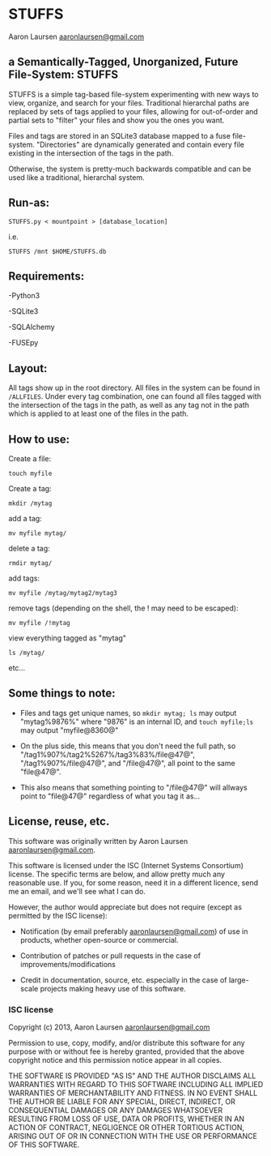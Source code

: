 STUFFS
======
Aaron Laursen <aaronlaursen@gmail.com>

a Semantically-Tagged, Unorganized, Future File-System: STUFFS
---------------------------------------------------------------

STUFFS is a simple tag-based file-system experimenting with new ways to view,
organize, and search for your files. Traditional hierarchal paths are replaced
by sets of tags applied to your files, allowing for out-of-order and partial
sets to "filter" your files and show you the ones you want.

Files and tags are stored in an SQLite3 database mapped to a fuse file-system. 
"Directories" are dynamically generated and contain every file existing in the
intersection of the tags in the path.

Otherwise, the system is pretty-much backwards compatible and can be used like
a traditional, hierarchal system. 

Run-as:
-------

    STUFFS.py < mountpoint > [database_location]

i.e.

    STUFFS /mnt $HOME/STUFFS.db

Requirements:
-------------

-Python3

-SQLite3

-SQLAlchemy

-FUSEpy

Layout:
-------

All tags show up in the root directory. All files in the system can be found in `/ALLFILES`.
Under every tag combination, one can found all files tagged with the
intersection of the tags in the path, as well as any tag not in the path which
is applied to at least one of the files in the path.

How to use:
-----------

Create a file:

    touch myfile

Create a tag:

    mkdir /mytag

add a tag:

    mv myfile mytag/

delete a tag:

    rmdir mytag/

add tags:

    mv myfile /mytag/mytag2/mytag3

remove tags (depending on the shell, the ! may need to be escaped):

    mv myfile /!mytag

view everything tagged as "mytag"

    ls /mytag/

etc...

Some things to note:
--------------------

- Files and tags get unique names, so `mkdir mytag; ls` may output "mytag%9876%" 
where "9876" is an internal ID, and `touch myfile;ls` may output "myfile@8360@"

 - On the plus side, this means that you don't need the full path, so 
"/tag1%907%/tag2%5267%/tag3%83%/file@47@", "/tag1%907%/file@47@", and 
"/file@47@", all point to the same "file@47@".

 - This also means that something pointing to "/file@47@" will allways point to 
"file@47@" regardless of what you tag it as...


License, reuse, etc.
--------------------

This software was originally written by Aaron Laursen <aaronlaursen@gmail.com>.

This software is licensed under the ISC (Internet Systems Consortium) license.
The specific terms are below, and allow pretty much any reasonable use. If you, 
for some reason, need it in a different licence, send me an email, and we'll see
what I can do. 

However, the author would appreciate but does not require (except as permitted
by the ISC license):

- Notification (by email preferably <aaronlaursen@gmail.com>) of use in
products, whether open-source or commercial. 

- Contribution of patches or pull requests in the case of
  improvements/modifications

- Credit in documentation, source, etc. especially in the case of large-scale
  projects making heavy use of this software.

### ISC license

Copyright (c) 2013, Aaron Laursen <aaronlaursen@gmail.com>

Permission to use, copy, modify, and/or distribute this software for any purpose with or 
without fee is hereby granted, provided that the above copyright notice and this permission 
notice appear in all copies.

THE SOFTWARE IS PROVIDED "AS IS" AND THE AUTHOR DISCLAIMS ALL WARRANTIES WITH 
REGARD TO THIS SOFTWARE INCLUDING ALL IMPLIED WARRANTIES OF MERCHANTABILITY AND 
FITNESS. IN NO EVENT SHALL THE AUTHOR BE LIABLE FOR ANY SPECIAL, DIRECT, INDIRECT, OR 
CONSEQUENTIAL DAMAGES OR ANY DAMAGES WHATSOEVER RESULTING FROM LOSS OF USE, 
DATA OR PROFITS, WHETHER IN AN ACTION OF CONTRACT, NEGLIGENCE OR OTHER TORTIOUS 
ACTION, ARISING OUT OF OR IN CONNECTION WITH THE USE OR PERFORMANCE OF THIS SOFTWARE.

